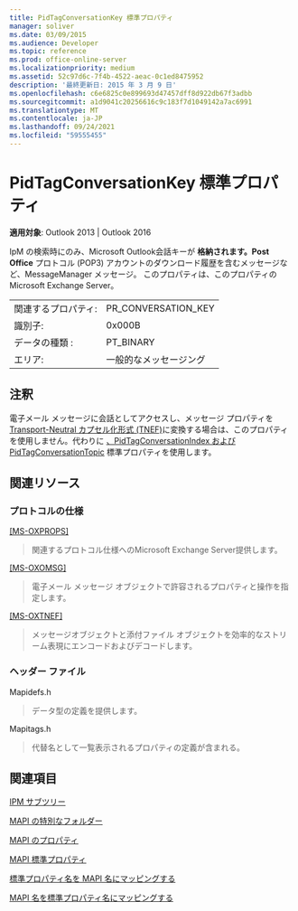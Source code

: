 ```yaml
---
title: PidTagConversationKey 標準プロパティ
manager: soliver
ms.date: 03/09/2015
ms.audience: Developer
ms.topic: reference
ms.prod: office-online-server
ms.localizationpriority: medium
ms.assetid: 52c97d6c-7f4b-4522-aeac-0c1ed8475952
description: '最終更新日: 2015 年 3 月 9 日'
ms.openlocfilehash: c6e6825c0e899693d47457dff8d922db67f3adbb
ms.sourcegitcommit: a1d9041c20256616c9c183f7d1049142a7ac6991
ms.translationtype: MT
ms.contentlocale: ja-JP
ms.lasthandoff: 09/24/2021
ms.locfileid: "59555455"
---
```

# <a name="pidtagconversationkey-canonical-property"></a>PidTagConversationKey 標準プロパティ

  
  
**適用対象**: Outlook 2013 | Outlook 2016 
  
IpM の検索時にのみ、Microsoft Outlook会話キーが **格納されます。Post Office** プロトコル (POP3) アカウントのダウンロード履歴を含むメッセージなど、MessageManager メッセージ。 このプロパティは、このプロパティのMicrosoft Exchange Server。 
  
|||
|:-----|:-----|
|関連するプロパティ:  <br/> |PR_CONVERSATION_KEY  <br/> |
|識別子:  <br/> |0x000B  <br/> |
|データの種類 :   <br/> |PT_BINARY  <br/> |
|エリア:  <br/> |一般的なメッセージング  <br/> |
   
## <a name="remarks"></a>注釈

電子メール メッセージに会話としてアクセスし、メッセージ プロパティを [Transport-Neutral カプセル化形式 (TNEF)](transport-neutral-encapsulation-format-tnef.md)に変換する場合は、このプロパティを使用しません。代わりに [、PidTagConversationIndex および](pidtagconversationindex-canonical-property.md) [PidTagConversationTopic](pidtagconversationtopic-canonical-property.md) 標準プロパティを使用します。 
  
## <a name="related-resources"></a>関連リソース

### <a name="protocol-specifications"></a>プロトコルの仕様

[[MS-OXPROPS]](https://msdn.microsoft.com/library/f6ab1613-aefe-447d-a49c-18217230b148%28Office.15%29.aspx)
  
> 関連するプロトコル仕様へのMicrosoft Exchange Server提供します。
    
[[MS-OXOMSG]](https://msdn.microsoft.com/library/daa9120f-f325-4afb-a738-28f91049ab3c%28Office.15%29.aspx)
  
> 電子メール メッセージ オブジェクトで許容されるプロパティと操作を指定します。
    
[[MS-OXTNEF]](https://msdn.microsoft.com/library/1f0544d7-30b7-4194-b58f-adc82f3763bb%28Office.15%29.aspx)
  
> メッセージオブジェクトと添付ファイル オブジェクトを効率的なストリーム表現にエンコードおよびデコードします。
    
### <a name="header-files"></a>ヘッダー ファイル

Mapidefs.h
  
> データ型の定義を提供します。
    
Mapitags.h
  
> 代替名として一覧表示されるプロパティの定義が含まれる。
    
## <a name="see-also"></a>関連項目



[IPM サブツリー](ipm-subtree.md)
  
[MAPI の特別なフォルダー](mapi-special-folders.md)
  
[MAPI のプロパティ](mapi-properties.md)
  
[MAPI 標準プロパティ](mapi-canonical-properties.md)
  
[標準プロパティ名を MAPI 名にマッピングする](mapping-canonical-property-names-to-mapi-names.md)
  
[MAPI 名を標準プロパティ名にマッピングする](mapping-mapi-names-to-canonical-property-names.md)

